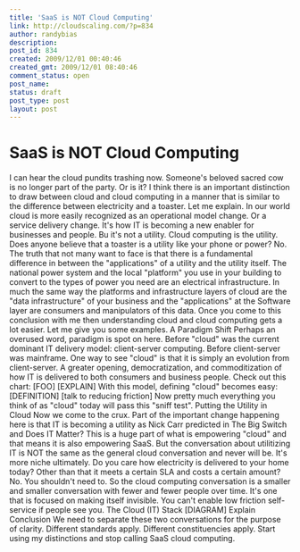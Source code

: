 ```yaml
---
title: 'SaaS is NOT Cloud Computing'
link: http://cloudscaling.com/?p=834
author: randybias
description: 
post_id: 834
created: 2009/12/01 00:40:46
created_gmt: 2009/12/01 08:40:46
comment_status: open
post_name: 
status: draft
post_type: post
layout: post
---
```


# SaaS is NOT Cloud Computing

I can hear the cloud pundits trashing now. Someone's beloved sacred cow is no longer part of the party. Or is it? I think there is an important distinction to draw between cloud and cloud computing in a manner that is similar to the difference between electricity and a toaster. Let me explain. In our world cloud is more easily recognized as an operational model change. Or a service delivery change. It's how IT is becoming a new enabler for businesses and people. Bu it's not a utility. Cloud computing is the utility. Does anyone believe that a toaster is a utility like your phone or power? No. The truth that not many want to face is that there is a fundamental difference in between the "applications" of a utility and the utility itself. The national power system and the local "platform" you use in your building to convert to the types of power you need are an electrical infrastructure. In much the same way the platforms and infrastructure layers of cloud are the "data infrastructure" of your business and the "applications" at the Software layer are consumers and manipulators of this data. Once you come to this conclusion with me then understanding cloud and cloud computing gets a lot easier. Let me give you some examples. A Paradigm Shift Perhaps an overused word, paradigm is spot on here. Before "cloud" was the current dominant IT delivery model: client-server computing. Before client-server was mainframe. One way to see "cloud" is that it is simply an evolution from client-server. A greater opening, democratization, and commoditization of how IT is delivered to both consumers and business people. Check out this chart: [FOO] [EXPLAIN] With this model, defining "cloud" becomes easy: [DEFINITION] [talk to reducing friction] Now pretty much everything you think of as "cloud" today will pass this "sniff test". Putting the Utility in Cloud Now we come to the crux. Part of the important change happening here is that IT is becoming a utility as Nick Carr predicted in The Big Switch and Does IT Matter? This is a huge part of what is empowering "cloud" and that means it is also empowering SaaS. But the conversation about utilitizing IT is NOT the same as the general cloud conversation and never will be. It's more niche ultimately. Do you care how electricity is delivered to your home today? Other than that it meets a certain SLA and costs a certain amount? No. You shouldn't need to. So the cloud computing conversation is a smaller and smaller conversation with fewer and fewer people over time. It's one that is focused on making itself invisible. You can't enable low friction self-service if people see you. The Cloud (IT) Stack [DIAGRAM] Explain Conclusion We need to separate these two conversations for the purpose of clarity. Different standards apply. Different constituencies apply. Start using my distinctions and stop calling SaaS cloud computing.